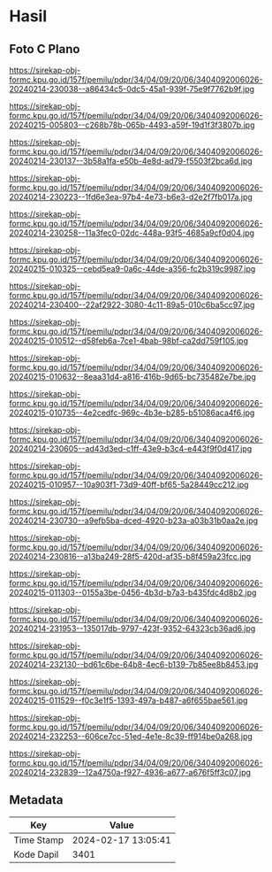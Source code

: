 # Hasil

## Foto C Plano

https://sirekap-obj-formc.kpu.go.id/157f/pemilu/pdpr/34/04/09/20/06/3404092006026-20240214-230038--a86434c5-0dc5-45a1-939f-75e9f7762b9f.jpg

https://sirekap-obj-formc.kpu.go.id/157f/pemilu/pdpr/34/04/09/20/06/3404092006026-20240215-005803--c268b78b-065b-4493-a59f-19d1f3f3807b.jpg

https://sirekap-obj-formc.kpu.go.id/157f/pemilu/pdpr/34/04/09/20/06/3404092006026-20240214-230137--3b58a1fa-e50b-4e8d-ad79-f5503f2bca6d.jpg

https://sirekap-obj-formc.kpu.go.id/157f/pemilu/pdpr/34/04/09/20/06/3404092006026-20240214-230223--1fd6e3ea-97b4-4e73-b6e3-d2e2f7fb017a.jpg

https://sirekap-obj-formc.kpu.go.id/157f/pemilu/pdpr/34/04/09/20/06/3404092006026-20240214-230258--11a3fec0-02dc-448a-93f5-4685a9cf0d04.jpg

https://sirekap-obj-formc.kpu.go.id/157f/pemilu/pdpr/34/04/09/20/06/3404092006026-20240215-010325--cebd5ea9-0a6c-44de-a356-fc2b319c9987.jpg

https://sirekap-obj-formc.kpu.go.id/157f/pemilu/pdpr/34/04/09/20/06/3404092006026-20240214-230400--22af2922-3080-4c11-89a5-010c6ba5cc97.jpg

https://sirekap-obj-formc.kpu.go.id/157f/pemilu/pdpr/34/04/09/20/06/3404092006026-20240215-010512--d58feb6a-7ce1-4bab-98bf-ca2dd759f105.jpg

https://sirekap-obj-formc.kpu.go.id/157f/pemilu/pdpr/34/04/09/20/06/3404092006026-20240215-010632--8eaa31d4-a816-416b-9d65-bc735482e7be.jpg

https://sirekap-obj-formc.kpu.go.id/157f/pemilu/pdpr/34/04/09/20/06/3404092006026-20240215-010735--4e2cedfc-969c-4b3e-b285-b51086aca4f6.jpg

https://sirekap-obj-formc.kpu.go.id/157f/pemilu/pdpr/34/04/09/20/06/3404092006026-20240214-230605--ad43d3ed-c1ff-43e9-b3c4-e443f9f0d417.jpg

https://sirekap-obj-formc.kpu.go.id/157f/pemilu/pdpr/34/04/09/20/06/3404092006026-20240215-010957--10a903f1-73d9-40ff-bf65-5a28449cc212.jpg

https://sirekap-obj-formc.kpu.go.id/157f/pemilu/pdpr/34/04/09/20/06/3404092006026-20240214-230730--a9efb5ba-dced-4920-b23a-a03b31b0aa2e.jpg

https://sirekap-obj-formc.kpu.go.id/157f/pemilu/pdpr/34/04/09/20/06/3404092006026-20240214-230816--a13ba249-28f5-420d-af35-b8f459a23fcc.jpg

https://sirekap-obj-formc.kpu.go.id/157f/pemilu/pdpr/34/04/09/20/06/3404092006026-20240215-011303--0155a3be-0456-4b3d-b7a3-b435fdc4d8b2.jpg

https://sirekap-obj-formc.kpu.go.id/157f/pemilu/pdpr/34/04/09/20/06/3404092006026-20240214-231953--135017db-9797-423f-9352-64323cb36ad6.jpg

https://sirekap-obj-formc.kpu.go.id/157f/pemilu/pdpr/34/04/09/20/06/3404092006026-20240214-232130--bd61c6be-64b8-4ec6-b139-7b85ee8b8453.jpg

https://sirekap-obj-formc.kpu.go.id/157f/pemilu/pdpr/34/04/09/20/06/3404092006026-20240215-011529--f0c3e1f5-1393-497a-b487-a6f655bae561.jpg

https://sirekap-obj-formc.kpu.go.id/157f/pemilu/pdpr/34/04/09/20/06/3404092006026-20240214-232253--606ce7cc-51ed-4e1e-8c39-ff914be0a268.jpg

https://sirekap-obj-formc.kpu.go.id/157f/pemilu/pdpr/34/04/09/20/06/3404092006026-20240214-232839--12a4750a-f927-4936-a677-a676f5ff3c07.jpg


## Metadata

| Key        | Value               |
| ---------- | ------------------- |
| Time Stamp | 2024-02-17 13:05:41 |
| Kode Dapil | 3401                |



